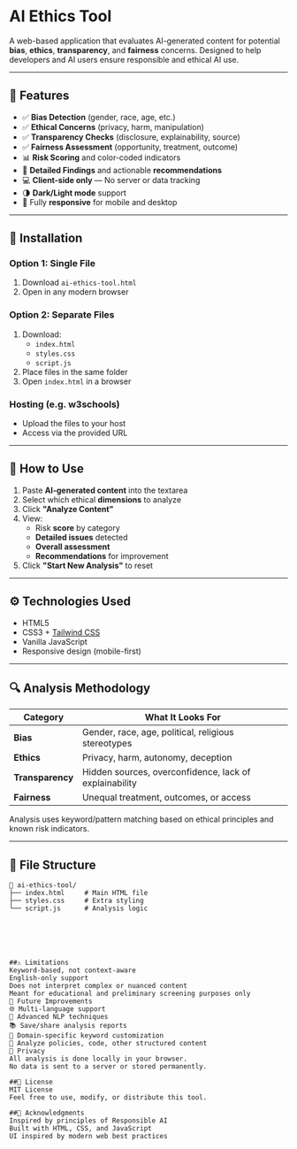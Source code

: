 # AI Ethics Tool

A web-based application that evaluates AI-generated content for potential **bias**, **ethics**, **transparency**, and **fairness** concerns. Designed to help developers and AI users ensure responsible and ethical AI use.

---

## 📌 Features

- ✅ **Bias Detection** (gender, race, age, etc.)
- ✅ **Ethical Concerns** (privacy, harm, manipulation)
- ✅ **Transparency Checks** (disclosure, explainability, source)
- ✅ **Fairness Assessment** (opportunity, treatment, outcome)
- 📊 **Risk Scoring** and color-coded indicators
- 📝 **Detailed Findings** and actionable **recommendations**
- 💻 **Client-side only** — No server or data tracking
- 🌗 **Dark/Light mode** support
- 📱 Fully **responsive** for mobile and desktop

---

## 📁 Installation

### Option 1: Single File
1. Download `ai-ethics-tool.html`
2. Open in any modern browser

### Option 2: Separate Files
1. Download:
   - `index.html`
   - `styles.css`
   - `script.js`
2. Place files in the same folder
3. Open `index.html` in a browser

### Hosting (e.g. w3schools)
- Upload the files to your host
- Access via the provided URL

---

## 🚀 How to Use

1. Paste **AI-generated content** into the textarea
2. Select which ethical **dimensions** to analyze
3. Click **"Analyze Content"**
4. View:
   - Risk **score** by category
   - **Detailed issues** detected
   - **Overall assessment**
   - **Recommendations** for improvement
5. Click **"Start New Analysis"** to reset

---

## ⚙️ Technologies Used

- HTML5
- CSS3 + [Tailwind CSS](https://tailwindcss.com/)
- Vanilla JavaScript
- Responsive design (mobile-first)

---

## 🔍 Analysis Methodology

| Category        | What It Looks For |
|----------------|-------------------|
| **Bias**        | Gender, race, age, political, religious stereotypes |
| **Ethics**      | Privacy, harm, autonomy, deception |
| **Transparency**| Hidden sources, overconfidence, lack of explainability |
| **Fairness**    | Unequal treatment, outcomes, or access |

Analysis uses keyword/pattern matching based on ethical principles and known risk indicators.

---

## 📂 File Structure

```plaintext
📁 ai-ethics-tool/
├── index.html     # Main HTML file
├── styles.css     # Extra styling
└── script.js      # Analysis logic






##⚠️ Limitations
Keyword-based, not context-aware
English-only support
Does not interpret complex or nuanced content
Meant for educational and preliminary screening purposes only
🔮 Future Improvements
🌐 Multi-language support
🤖 Advanced NLP techniques
📚 Save/share analysis reports
🧠 Domain-specific keyword customization
📘 Analyze policies, code, other structured content
🔐 Privacy
All analysis is done locally in your browser.
No data is sent to a server or stored permanently.

##📝 License
MIT License
Feel free to use, modify, or distribute this tool.

##🙌 Acknowledgments
Inspired by principles of Responsible AI
Built with HTML, CSS, and JavaScript
UI inspired by modern web best practices



